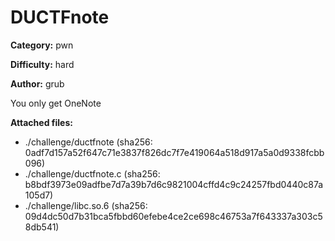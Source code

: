 # DUCTFnote

**Category:** pwn

**Difficulty:** hard

**Author:** grub

You only get OneNote

**Attached files:**
- ./challenge/ductfnote (sha256: 0adf7d157a52f647c71e3837f826dc7f7e419064a518d917a5a0d9338fcbb096)
- ./challenge/ductfnote.c (sha256: b8bdf3973e09adfbe7d7a39b7d6c9821004cffd4c9c24257fbd0440c87a105d7)
- ./challenge/libc.so.6 (sha256: 09d4dc50d7b31bca5fbbd60efebe4ce2ce698c46753a7f643337a303c58db541)
